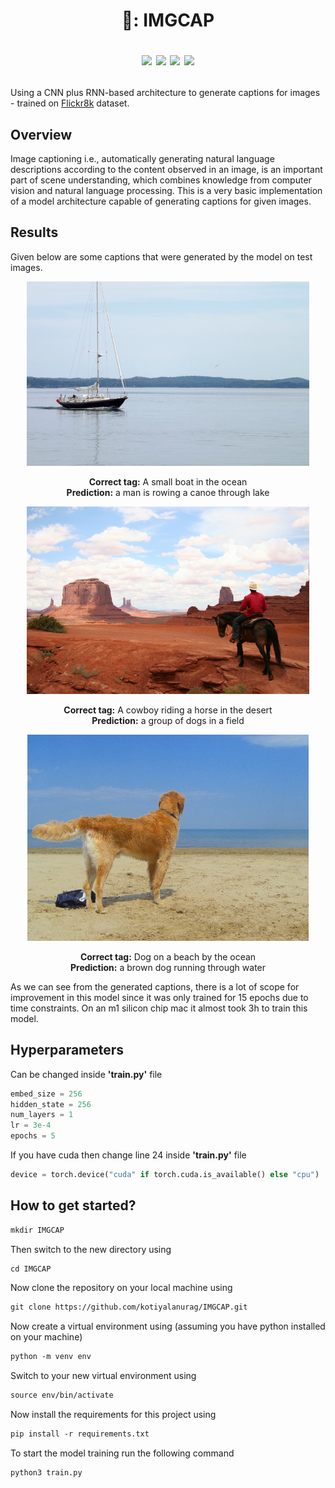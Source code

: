 <h1 align=center>😬: IMGCAP

![](https://img.shields.io/badge/Python-3.9-blue) ![](https://img.shields.io/badge/torch-2.1.2-blue) ![](https://img.shields.io/badge/Contributions-Welcome-brightgreen) ![](https://img.shields.io/badge/LICENSE-MIT-red)</h1>

<p align = left>Using a CNN plus RNN-based architecture to generate captions for images - trained on <a href='https://www.kaggle.com/datasets/adityajn105/flickr8k'>Flickr8k</a> dataset.</p>

## Overview 

Image captioning i.e., automatically generating natural language descriptions according to the content observed in an image, is an important part of scene understanding, which combines knowledge from computer vision and natural language processing. This is a very basic implementation of a model architecture capable of generating captions for given images.

## Results

Given below are some captions that were generated by the model on test images. 

<p align="center">
  <img src = test/boat.png max-width=100% height='295' />
</p>

<p align='center'>
<strong>Correct tag:</strong> A small  boat in the ocean <br>
<strong>Prediction:</strong> a man is rowing a canoe through lake
</p>

<p align="center">
  <img src = test/horse.png max-width=100% height='300' />
</p>

<p align='center'>
<strong>Correct tag:</strong> A cowboy riding a horse in the desert <br>
<strong>Prediction:</strong> a group of dogs in a field
</p>


<p align="center">
  <img src = test/dog.jpg max-width=100% height='330' />
</p>
<p align='center'>
<strong>Correct tag:</strong> Dog on a beach by the ocean <br>
<strong>Prediction:</strong> a brown dog running through water
</p>

As we can see from the generated captions, there is a lot of scope for improvement in this model since it was only trained for 15 epochs due to time constraints. On an m1 silicon chip mac it almost took 3h to train this model.

## Hyperparameters

Can be changed inside **'train.py'** file
```python
embed_size = 256
hidden_state = 256
num_layers = 1
lr = 3e-4
epochs = 5
```
If you have cuda then change line 24 inside **'train.py'** file
```python
device = torch.device("cuda" if torch.cuda.is_available() else "cpu")
```
## How to get started?

```html
mkdir IMGCAP
```
Then switch to the new directory using
```html
cd IMGCAP
```
Now clone the repository on your local machine using
```html
git clone https://github.com/kotiyalanurag/IMGCAP.git
```
Now create a virtual environment using (assuming you have python installed on your machine)
```html
python -m venv env
```
Switch to your new virtual environment using
```html
source env/bin/activate
```
Now install the requirements for this project using
```html
pip install -r requirements.txt
```
To start the model training run the following command
```html
python3 train.py
```